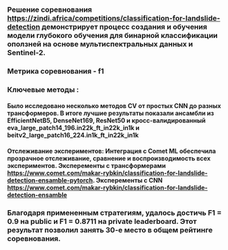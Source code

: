 ### Решение соревнования https://zindi.africa/competitions/classification-for-landslide-detection демонстрирует процесс создания и обучения модели глубокого обучения для бинарной классификации оползней на основе мультиспектральных данных и Sentinel-2.
### Метрика соревнования - f1
### Ключевые методы :

#### Было исследовано несколько методов CV от простых CNN до разных трансформеров. В итоге лучшие результаты показали ансамбли из EfficientNetB5, DenseNet169, ResNet50 и кросс-валидированный eva_large_patch14_196.in22k_ft_in22k_in1k и beitv2_large_patch16_224.in1k_ft_in22k_in1k

#### Отслеживание экспериментов: Интеграция с Comet ML обеспечила прозрачное отслеживание, сравнение и воспроизводимость всех экспериментов. Эксперементы с трансформерами https://www.comet.com/makar-rybkin/classification-for-landslide-detection-ensamble-pytorch. Эксперементы с CNN https://www.comet.com/makar-rybkin/classification-for-landslide-detection-ensamble

### Благодаря примененным стратегиям,  удалось достичь F1 = 0.9 на public и F1 = 0.8711 на private leaderboard. Этот результат позволил занять 30-е место в общем рейтинге соревнования.
